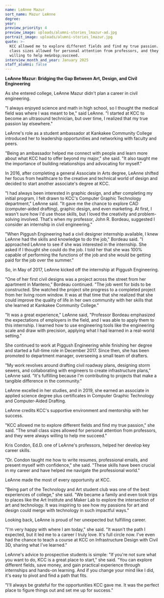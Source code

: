 ```yaml
---
name: LeAnne Mazur
sort_name: Mazur LeAnne
degree:
year:
preview_priority: 4
preview_image: uploads/alumni-stories_lmazur-ad.jpg
portrait_image: uploads/alumni-stories_lmazur.jpg
quote: >-
  KCC allowed me to explore different fields and find my true passion. The small
  class sizes allowed for personal attention from professors, and they were always
  willing to help me&nbsp;succeed.
interview_month_and_year: January 2025
staff_alumni: false
---
```

**LeAnne Mazur: Bridging the Gap Between Art, Design, and Civil Engineering**
 
As she entered college, LeAnne Mazur didn't plan a career in civil engineering.
 
"I always enjoyed science and math in high school, so I thought the medical field was where I was meant to be," said LeAnne. "I started at KCC to become an ultrasound technician, but over time, I realized that my true passion lay elsewhere."
 
LeAnne's role as a student ambassador at Kankakee Community College introduced her to leadership opportunities and networking with faculty and peers. 
 
"Being an ambassador helped me connect with people and learn more about what KCC had to offer beyond my major," she said. "It also taught me the importance of building relationships and advocating for myself."
 
In 2016, after completing a general Associate in Arts degree, LeAnne shifted her focus from healthcare to the creative and technical world of design and decided to start another associate's degree at KCC.
 
"I had always been interested in graphic design, and after completing my initial program, I felt drawn to KCC's Computer Graphic Technology department," LeAnne said. "It gave me the chance to explore CAD (computer-aided drafting), graphic design, and even marketing. At first, I wasn't sure how I'd use those skills, but I loved the creativity and problem-solving involved. That's when my professor, John R. Bordeau, suggested I consider an internship in civil engineering."

"When Piggush Engineering had a civil designer internship available, I knew LeAnne had the skills and knowledge to do the job," Bordeau said. "I approached LeAnne to see if she was interested in the internship. She asked if I thought she could do the job. I told her that she was 100% capable of performing the functions of the job and she would be getting paid for the job over the summer." 

So, in May of 2017, LeAnne kicked off the internship at Piggush Engineering.

"One of her first civil designs was a project across the street from her apartment in Manteno," Bordeau continued. "The job went for bids to be constructed. She watched the project site progress to a completed project from her living room window. It was at that time that she realized that she could improve the quality of life in her own community with her skills that she learned at Kankakee Community College."
 
"It was a great experience," LeAnne said, "Professor Bordeau emphasized the expectations of employers in the field, and I was able to apply them to this internship. I learned how to use engineering tools like the engineering scale and draw with precision, applying what I had learned in a real-world setting."
 
She continued to work at Piggush Engineering while finishing her degree and started a full-time role in December 2017. Since then, she has been promoted to department manager, overseeing a small team of drafters. 
 
"My work revolves around drafting civil roadway plans, designing storm sewers, and collaborating with engineers to create infrastructure plans," LeAnne said. "It's fulfilling because I'm contributing to projects that make a tangible difference in the community."
  
LeAnne excelled in her studies, and in 2019, she earned an associate in applied science degree plus certificates in Computer Graphic Technology and Computer-Aided Drafting. 

LeAnne credits KCC's supportive environment and mentorship with her success. 
 
"KCC allowed me to explore different fields and find my true passion," she said. "The small class sizes allowed for personal attention from professors, and they were always willing to help me succeed."
 
Kris Condon, Ed.D. one of LeAnne's professors, helped her develop key career skills.
 
"Dr. Condon taught me how to write resumes, professional emails, and present myself with confidence," she said. "These skills have been crucial in my career and have helped me navigate the professional world."

LeAnne made the most of every opportunity at KCC. 
 
"Being part of the Technology and Art student club was one of the best experiences of college," she said. "We became a family and even took trips to places like the Art Institute and Maker Lab to explore the intersection of art and technology. It was inspiring to see how my passions for art and design could merge with technology in such impactful ways."
 
Looking back, LeAnne is proud of her unexpected but fulfilling career.
 
"I'm very happy with where I am today," she said. "It wasn't the path I expected, but it led me to a career I truly love. It's full circle now. I've even had the chance to teach a course at KCC on Infrastructure Design with Civil 3D, sharing what I've learned."
 
LeAnne's advice to prospective students is simple: "If you're not sure what you want to do, KCC is a great place to start," she said. "You can explore different fields, save money, and gain practical experience through internships and hands-on learning. And if you change your mind like I did, it's easy to pivot and find a path that fits.
 
"I'll always be grateful for the opportunities KCC gave me. It was the perfect place to figure things out and set me up for success."

